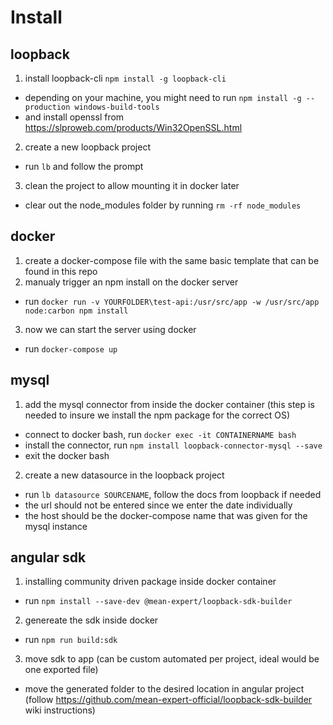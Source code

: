 # Install
## loopback
1. install loopback-cli `npm install -g loopback-cli`
  - depending on your machine, you might need to run `npm install -g --production windows-build-tools`
  - and install openssl from https://slproweb.com/products/Win32OpenSSL.html
2. create a new loopback project
  - run `lb` and follow the prompt
3. clean the project to allow mounting it in docker later
  - clear out the node_modules folder by running `rm -rf node_modules`
## docker
1. create a docker-compose file with the same basic template that can be found in this repo
2. manualy trigger an npm install on the docker server
  - run `docker run -v YOURFOLDER\test-api:/usr/src/app -w /usr/src/app node:carbon npm install`
3. now we can start the server using docker
  - run `docker-compose up`
## mysql
1. add the mysql connector from inside the docker container (this step is needed to insure we install the npm package for the correct OS)
  - connect to docker bash, run `docker exec -it CONTAINERNAME bash`
  - install the connector, run `npm install loopback-connector-mysql --save`
  - exit the docker bash
2. create a new datasource in the loopback project
  - run `lb datasource SOURCENAME`, follow the docs from loopback if needed
  - the url should not be entered since we enter the date individually
  - the host should be the docker-compose name that was given for the mysql instance
## angular sdk
1. installing community driven package inside docker container
  - run `npm install --save-dev @mean-expert/loopback-sdk-builder`
2. genereate the sdk inside docker
  - run `npm run build:sdk`
3. move sdk to app (can be custom automated per project, ideal would be one exported file)
  - move the generated folder to the desired location in angular project
(follow https://github.com/mean-expert-official/loopback-sdk-builder wiki instructions)
